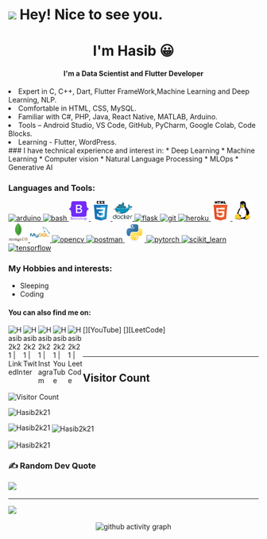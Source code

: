 <h1><img src="https://emojis.slackmojis.com/emojis/images/1531849430/4246/blob-sunglasses.gif?1531849430" width="30"/> Hey! Nice to see you.</h1>
<h1 align="center">I'm Hasib 😀</h1>
<h4 align="center">I'm a Data Scientist and Flutter Developer</h4>


<li> Expert in C, C++, Dart, Flutter FrameWork,Machine Learning and Deep Learning, NLP.</li> 
<li>Comfortable in HTML, CSS, MySQL.</li>
<li>Familiar with C#, PHP, Java, React Native, MATLAB, Arduino.</li>
<li>Tools – Android Studio, VS Code, GitHub, PyCharm, Google Colab, Code Blocks.</li>
<li>Learning - Flutter, WordPress.</li>
### I have technical experience and interest in:
* Deep Learning
* Machine Learning
* Computer vision 
* Natural Language Processing
* MLOps
* Generative AI 




<h3 align="left">Languages and Tools:</h3>
<p align="left"> <a href="https://www.arduino.cc/" target="_blank"> <img src="https://cdn.worldvectorlogo.com/logos/arduino-1.svg" alt="arduino" width="40" height="40"/> </a> <a href="https://www.gnu.org/software/bash/" target="_blank"> <img src="https://www.vectorlogo.zone/logos/gnu_bash/gnu_bash-icon.svg" alt="bash" width="40" height="40"/> </a> <a href="https://getbootstrap.com" target="_blank"> <img src="https://raw.githubusercontent.com/devicons/devicon/master/icons/bootstrap/bootstrap-plain-wordmark.svg" alt="bootstrap" width="40" height="40"/> </a> <a href="https://www.w3schools.com/css/" target="_blank"> <img src="https://raw.githubusercontent.com/devicons/devicon/master/icons/css3/css3-original-wordmark.svg" alt="css3" width="40" height="40"/> </a> <a href="https://www.docker.com/" target="_blank"> <img src="https://raw.githubusercontent.com/devicons/devicon/master/icons/docker/docker-original-wordmark.svg" alt="docker" width="40" height="40"/> </a> <a href="https://flask.palletsprojects.com/" target="_blank"> <img src="https://www.vectorlogo.zone/logos/pocoo_flask/pocoo_flask-icon.svg" alt="flask" width="40" height="40"/> </a> <a href="https://git-scm.com/" target="_blank"> <img src="https://www.vectorlogo.zone/logos/git-scm/git-scm-icon.svg" alt="git" width="40" height="40"/> </a> <a href="https://heroku.com" target="_blank"> <img src="https://www.vectorlogo.zone/logos/heroku/heroku-icon.svg" alt="heroku" width="40" height="40"/> </a> <a href="https://www.w3.org/html/" target="_blank"> <img src="https://raw.githubusercontent.com/devicons/devicon/master/icons/html5/html5-original-wordmark.svg" alt="html5" width="40" height="40"/> </a> <a href="https://www.linux.org/" target="_blank"> <img src="https://raw.githubusercontent.com/devicons/devicon/master/icons/linux/linux-original.svg" alt="linux" width="40" height="40"/> </a> <a href="https://www.mongodb.com/" target="_blank"> <img src="https://raw.githubusercontent.com/devicons/devicon/master/icons/mongodb/mongodb-original-wordmark.svg" alt="mongodb" width="40" height="40"/> </a> <a href="https://www.mysql.com/" target="_blank"> <img src="https://raw.githubusercontent.com/devicons/devicon/master/icons/mysql/mysql-original-wordmark.svg" alt="mysql" width="40" height="40"/> </a> <a href="https://opencv.org/" target="_blank"> <img src="https://www.vectorlogo.zone/logos/opencv/opencv-icon.svg" alt="opencv" width="40" height="40"/> </a> <a href="https://postman.com" target="_blank"> <img src="https://www.vectorlogo.zone/logos/getpostman/getpostman-icon.svg" alt="postman" width="40" height="40"/> </a> <a href="https://www.python.org" target="_blank"> <img src="https://raw.githubusercontent.com/devicons/devicon/master/icons/python/python-original.svg" alt="python" width="40" height="40"/> </a> <a href="https://pytorch.org/" target="_blank"> <img src="https://www.vectorlogo.zone/logos/pytorch/pytorch-icon.svg" alt="pytorch" width="40" height="40"/> </a> <a href="https://scikit-learn.org/" target="_blank"> <img src="https://upload.wikimedia.org/wikipedia/commons/0/05/Scikit_learn_logo_small.svg" alt="scikit_learn" width="40" height="40"/> </a> <a href="https://www.tensorflow.org" target="_blank"> <img src="https://www.vectorlogo.zone/logos/tensorflow/tensorflow-icon.svg" alt="tensorflow" width="40" height="40"/> </a> </p>

### My Hobbies and interests:
* Sleeping
* Coding



<!-- <hr>

<p><img width="200" src="https:&#x2F;&#x2F;instagram.flwo4-1.fna.fbcdn.net&#x2F;v&#x2F;t51.2885-15&#x2F;sh0.08&#x2F;e35&#x2F;s640x640&#x2F;154299027_702927223737487_3316660563751783251_n.jpg?tp&#x3D;1&amp;_nc_ht&#x3D;instagram.flwo4-1.fna.fbcdn.net&amp;_nc_cat&#x3D;107&amp;_nc_ohc&#x3D;EB4ZbXhG1MIAX_X7uls&amp;oh&#x3D;0f1962630e688514ffc312a6ef83d313&amp;oe&#x3D;60688FC2" /> <img width="200" src="https:&#x2F;&#x2F;instagram.flwo4-1.fna.fbcdn.net&#x2F;v&#x2F;t51.2885-15&#x2F;sh0.08&#x2F;e35&#x2F;s640x640&#x2F;152823526_174537657553375_254380529862366324_n.jpg?tp&#x3D;1&amp;_nc_ht&#x3D;instagram.flwo4-1.fna.fbcdn.net&amp;_nc_cat&#x3D;107&amp;_nc_ohc&#x3D;O6xxL36t11IAX8-25ur&amp;oh&#x3D;6c28c16b56aa43f5bcd0a5cc9384ec28&amp;oe&#x3D;60411750" /> <img width="200" src="https:&#x2F;&#x2F;instagram.flwo4-2.fna.fbcdn.net&#x2F;v&#x2F;t51.2885-15&#x2F;sh0.08&#x2F;e35&#x2F;c149.0.781.781a&#x2F;s640x640&#x2F;152013126_4328412427197138_5736411879368288581_n.jpg?tp&#x3D;1&amp;_nc_ht&#x3D;instagram.flwo4-2.fna.fbcdn.net&amp;_nc_cat&#x3D;106&amp;_nc_ohc&#x3D;8f2IpAlp_OMAX_1scup&amp;oh&#x3D;e58960d73dbe0e8dd5ec0b79bfdadd83&amp;oe&#x3D;6066A23D" /></p>
<p>Above are the last 3 pictures posted by <a href="https://www.instagram.com/c17hawke/" target="_blank"><br>@c17hawke!</a> on Instagram</p>

<hr> -->

#### You can also find me on: 

[<img align="left" alt="Hasib2k21 | LinkedIn" width="30px" src="https://img.icons8.com/color/48/000000/linkedin.png" />][linkedin]
[<img align="left" alt="Hasib2k21 | Twitter" width="30px" src="https://img.icons8.com/fluent/48/000000/twitter.png" />][twitter]
[<img align="left" alt="Hasib2k21 | Instagram" width="30px" src="https://img.icons8.com/fluent/48/000000/instagram-new.png" />][Instagram]
[<img align="left" alt="Hasib2k21 | YouTube" width="30px" src="https://www.vectorlogo.zone/logos/youtube/youtube-tile.svg" />][YouTube]
[<img align="left" alt="Hasib2k21 | LeetCode" width="30px" src="https://user-images.githubusercontent.com/36547915/97088991-45da5d00-1652-11eb-900f-80d106540f4f.png" />][LeetCode]
                                                                                                                                                                       

<br>

<hr>

[linkedin]:https://www.linkedin.com/in/mohammad--hasib/
[twitter]: https://twitter.com/hasiba1b2
[Instagram]: https://www.instagram.com/can_i_kiss_you____/

## Visitor Count
![Visitor Count](https://profile-counter.glitch.me/Hasib2k21/count.svg)

<p align="left"> <img src="https://komarev.com/ghpvc/?username=Hasib2k21&label=Profile%20views&color=0e75b6&style=flat" alt="Hasib2k21" /> </p>

<!-- <p align="left"> <a href="https://github.com/ryo-ma/github-profile-trophy"><img src="https://github-profile-trophy.vercel.app/?username=entbappy" alt="entbappy" /></a> </p> -->


<p><img align="left" src="https://github-readme-stats.vercel.app/api/top-langs?username=Hasib2k21&show_icons=true&locale=en&layout=compact" alt="Hasib2k21" /></p>

<p>&nbsp;<img align="center" src="https://github-readme-stats.vercel.app/api?username=Hasib2k21&show_icons=true&locale=en" alt="Hasib2k21" /></p>

<p><img align="center" src="https://github-readme-streak-stats.herokuapp.com/?user=Hasib2k21&" alt="Hasib2k21" /></p>













### ✍️ Random Dev Quote
![](https://quotes-github-readme.vercel.app/api?type=horizontal&theme=radical)

---
[![](https://visitcount.itsvg.in/api?id=Hasib2k21&icon=0&color=0)](https://visitcount.itsvg.in)

<!-- Proudly created with GPRM ( https://gprm.itsvg.in ) -->
 
 <div align="center">
     
     
     
![github activity graph](https://activity-graph.herokuapp.com/graph?username=Hasib2k21&theme=dracula&layout=compact&title_color=FF69B4&hide_border=true&area=true)
</div>
 
<div align="center">



